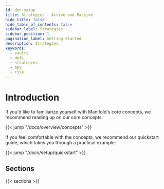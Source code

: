 ```yaml
---
id: doc-setup
title: Strategies - Active and Passive
hide_title: false
hide_table_of_contents: false
sidebar_label: Strategies
sidebar_position: 1
pagination_label: Getting Started
description: Strategies
keywords:
  - vaults
  - defi
  - strategies
  - apy
  - risk
---
```


# Introduction

If you'd like to familiarize yourself with Manifold's core concepts, we recommend reading up on our core concepts:

{{< jump "/docs/overview/concepts" >}}

If you feel comfortable with the concepts, we recommend our quickstart guide, which takes you through a practical
example:

{{< jump "/docs/setup/quickstart" >}}

## Sections

{{< sections >}}
